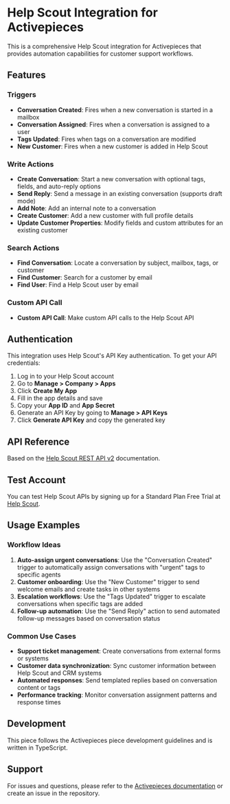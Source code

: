 # Help Scout Integration for Activepieces

This is a comprehensive Help Scout integration for Activepieces that provides automation capabilities for customer support workflows.

## Features

### Triggers
- **Conversation Created**: Fires when a new conversation is started in a mailbox
- **Conversation Assigned**: Fires when a conversation is assigned to a user
- **Tags Updated**: Fires when tags on a conversation are modified
- **New Customer**: Fires when a new customer is added in Help Scout

### Write Actions
- **Create Conversation**: Start a new conversation with optional tags, fields, and auto-reply options
- **Send Reply**: Send a message in an existing conversation (supports draft mode)
- **Add Note**: Add an internal note to a conversation
- **Create Customer**: Add a new customer with full profile details
- **Update Customer Properties**: Modify fields and custom attributes for an existing customer

### Search Actions
- **Find Conversation**: Locate a conversation by subject, mailbox, tags, or customer
- **Find Customer**: Search for a customer by email
- **Find User**: Find a Help Scout user by email

### Custom API Call
- **Custom API Call**: Make custom API calls to the Help Scout API

## Authentication

This integration uses Help Scout's API Key authentication. To get your API credentials:

1. Log in to your Help Scout account
2. Go to **Manage > Company > Apps**
3. Click **Create My App**
4. Fill in the app details and save
5. Copy your **App ID** and **App Secret**
6. Generate an API Key by going to **Manage > API Keys**
7. Click **Generate API Key** and copy the generated key

## API Reference

Based on the [Help Scout REST API v2](https://developer.helpscout.com/) documentation.

## Test Account

You can test Help Scout APIs by signing up for a Standard Plan Free Trial at [Help Scout](https://www.helpscout.com/).

## Usage Examples

### Workflow Ideas

1. **Auto-assign urgent conversations**: Use the "Conversation Created" trigger to automatically assign conversations with "urgent" tags to specific agents
2. **Customer onboarding**: Use the "New Customer" trigger to send welcome emails and create tasks in other systems
3. **Escalation workflows**: Use the "Tags Updated" trigger to escalate conversations when specific tags are added
4. **Follow-up automation**: Use the "Send Reply" action to send automated follow-up messages based on conversation status

### Common Use Cases

- **Support ticket management**: Create conversations from external forms or systems
- **Customer data synchronization**: Sync customer information between Help Scout and CRM systems
- **Automated responses**: Send templated replies based on conversation content or tags
- **Performance tracking**: Monitor conversation assignment patterns and response times

## Development

This piece follows the Activepieces piece development guidelines and is written in TypeScript.

## Support

For issues and questions, please refer to the [Activepieces documentation](https://docs.activepieces.com/) or create an issue in the repository.